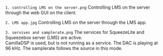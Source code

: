 ```1. controlling LMS on the server.png```
Controlling LMS on the server through the web GUI on the client.

```2. LMS app.jpg```
Controlling LMS on the server through the LMS app.

```3. servives and samplerate.png```
The services for SqueezeLite and Squeezebox server (LMS) are active.<br/>
CamillaDSP is used, but is not running as a service. The DAC is playing at 96 kHz. The samplerate follows the source in this mode.
